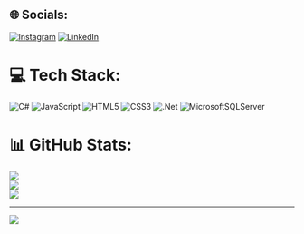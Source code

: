 
## 🌐 Socials:
[![Instagram](https://img.shields.io/badge/Instagram-%23E4405F.svg?logo=Instagram&logoColor=white)](https://instagram.com/www.instagram.com/jonatavazz/) [![LinkedIn](https://img.shields.io/badge/LinkedIn-%230077B5.svg?logo=linkedin&logoColor=white)](https://linkedin.com/in/linkedin.com/in/jonata-vaz-332041258) 

# 💻 Tech Stack:
![C#](https://img.shields.io/badge/c%23-%23239120.svg?style=for-the-badge&logo=csharp&logoColor=white) ![JavaScript](https://img.shields.io/badge/javascript-%23323330.svg?style=for-the-badge&logo=javascript&logoColor=%23F7DF1E) ![HTML5](https://img.shields.io/badge/html5-%23E34F26.svg?style=for-the-badge&logo=html5&logoColor=white) ![CSS3](https://img.shields.io/badge/css3-%231572B6.svg?style=for-the-badge&logo=css3&logoColor=white) ![.Net](https://img.shields.io/badge/.NET-5C2D91?style=for-the-badge&logo=.net&logoColor=white) ![MicrosoftSQLServer](https://img.shields.io/badge/Microsoft%20SQL%20Server-CC2927?style=for-the-badge&logo=microsoft%20sql%20server&logoColor=white)
# 📊 GitHub Stats:
![](https://github-readme-stats.vercel.app/api?username=jonatavaz&theme=dark&hide_border=false&include_all_commits=false&count_private=false)<br/>
![](https://github-readme-streak-stats.herokuapp.com/?user=jonatavaz&theme=dark&hide_border=false)<br/>
![](https://github-readme-stats.vercel.app/api/top-langs/?username=jonatavaz&theme=dark&hide_border=false&include_all_commits=false&count_private=false&layout=compact)

---
[![](https://visitcount.itsvg.in/api?id=jonatavaz&icon=0&color=12)](https://visitcount.itsvg.in)

<!-- Proudly created with GPRM ( https://gprm.itsvg.in ) -->